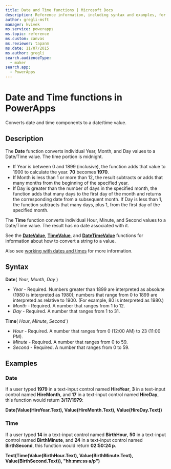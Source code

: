 ```yaml
---
title: Date and Time functions | Microsoft Docs
description: Reference information, including syntax and examples, for the Date and Time functions in PowerApps
author: gregli-msft
manager: kvivek
ms.service: powerapps
ms.topic: reference
ms.custom: canvas
ms.reviewer: tapanm
ms.date: 11/07/2015
ms.author: gregli
search.audienceType: 
  - maker
search.app: 
  - PowerApps
---
```

# Date and Time functions in PowerApps
Converts date and time components to a date/time value.

## Description
The **Date** function converts individual Year, Month, and Day values to a Date/Time value.  The time portion is midnight.

* If Year is between 0 and 1899 (inclusive), the function adds that value to 1900 to calculate the year.  **70** becomes **1970**.
* If Month is less than 1 or more than 12, the result subtracts or adds that many months from the beginning of the specified year.
* If Day is greater than the number of days in the specified month, the function adds that many days to the first day of the month and returns the corresponding date from a subsequent month.  If Day is less than 1, the function subtracts that many days, plus 1, from the first day of the specified month.

The **Time** function converts individual Hour, Minute, and Second values to a Date/Time value.  The result has no date associated with it.

See the **[DateValue](function-datevalue-timevalue.md)**, **[TimeValue](function-datevalue-timevalue.md)**, and **[DateTimeValue](function-datevalue-timevalue.md)** functions for information about how to convert a string to a value.  

Also see [working with dates and times](../show-text-dates-times.md) for more information.

## Syntax
**Date**( *Year*, *Month*, *Day* )

* *Year* - Required.  Numbers greater than 1899 are interpreted as absolute (1980 is interpreted as 1980); numbers that range from 0 to 1899 are interpreted as relative to 1900. (For example, 80 is interpreted as 1980.)
* *Month* - Required.  A number that ranges from 1 to 12.
* *Day* - Required. A number that ranges from 1 to 31.

**Time**( *Hour*, *Minute*, *Second* )

* *Hour* - Required.  A number that ranges from 0 (12:00 AM) to 23 (11:00 PM).
* *Minute* - Required. A number that ranges from 0 to 59.
* *Second* - Required. A number that ranges from 0 to 59.

## Examples
### Date
If a user typed **1979** in a text-input control named **HireYear**, **3** in a text-input control named **HireMonth**, and **17** in a text-input control named **HireDay**, this function would return **3/17/1979**:

**Date(Value(HireYear.Text), Value(HireMonth.Text), Value(HireDay.Text))**

### Time
If a user typed **14** in a text-input control named **BirthHour**, **50** in a text-input control named **BirthMinute**, and **24** in a text-input control named **BirthSecond**, this function would return **02:50:24 p**.

**Text(Time(Value(BirthHour.Text), Value(BirthMinute.Text), Value(BirthSecond.Text)), "hh:mm:ss a/p")**

